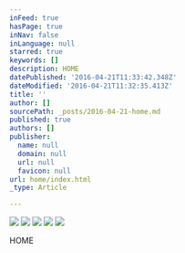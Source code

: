 ```yaml
---
inFeed: true
hasPage: true
inNav: false
inLanguage: null
starred: true
keywords: []
description: HOME
datePublished: '2016-04-21T11:33:42.348Z'
dateModified: '2016-04-21T11:32:35.413Z'
title: ''
author: []
sourcePath: _posts/2016-04-21-home.md
published: true
authors: []
publisher:
  name: null
  domain: null
  url: null
  favicon: null
url: home/index.html
_type: Article

---
```

![](https://the-grid-user-content.s3-us-west-2.amazonaws.com/9c28ad7d-7697-4662-8275-a08e43fc3317.jpg)
![](https://the-grid-user-content.s3-us-west-2.amazonaws.com/11dcd92c-a5f5-4703-88fe-f30f2e5f1841.jpg)
![](https://the-grid-user-content.s3-us-west-2.amazonaws.com/6480610b-1e56-4ab3-a30c-4495caed6b12.jpg)
![](https://the-grid-user-content.s3-us-west-2.amazonaws.com/ff130c01-b97b-4bfd-b04e-197882e2b92c.jpg)
![](https://the-grid-user-content.s3-us-west-2.amazonaws.com/f9be0fa7-20cf-44a6-9b29-756a13927af3.jpg)

HOME